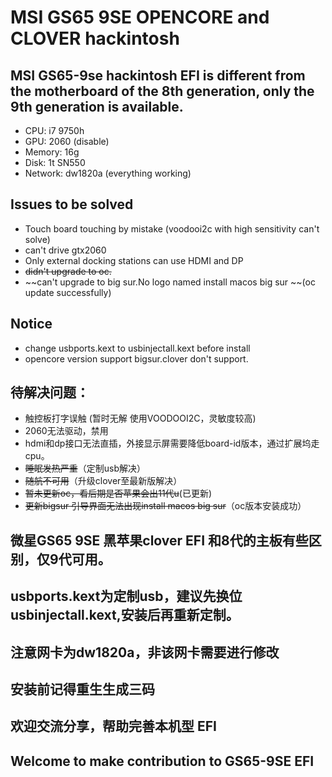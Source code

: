 # MSI GS65 9SE OPENCORE and CLOVER hackintosh
## MSI GS65-9se hackintosh EFI is different from the motherboard of the 8th generation, only the 9th generation is available.

+ CPU: i7 9750h
+ GPU: 2060 (disable)
+ Memory: 16g
+ Disk: 1t SN550
+ Network: dw1820a (everything working)

## Issues to be solved
+ Touch board touching by mistake (voodooi2c with high sensitivity can't solve)
+ can't drive gtx2060 
+ Only external docking stations can use HDMI and DP
+ ~~didn't upgrade to oc.~~
+ ~~can't upgrade to big sur.No logo named install macos big sur ~~(oc update successfully)

## Notice
+ change usbports.kext to usbinjectall.kext before install
+ opencore version support bigsur.clover don't support.

## 待解决问题：
+ 触控板打字误触 (暂时无解 使用VOODOOI2C，灵敏度较高)
+ 2060无法驱动，禁用
+ hdmi和dp接口无法直插，外接显示屏需要降低board-id版本，通过扩展坞走cpu。
+ ~~睡眠发热严重~~（定制usb解决）
+ ~~随航不可用~~（升级clover至最新版解决）
+ ~~暂未更新oc，看后期是否苹果会出11代u~~(已更新)
+ ~~更新bigsur 引导界面无法出现install macos big sur~~（oc版本安装成功） 

## 微星GS65 9SE 黑苹果clover EFI 和8代的主板有些区别，仅9代可用。
## usbports.kext为定制usb，建议先换位usbinjectall.kext,安装后再重新定制。
## 注意网卡为dw1820a，非该网卡需要进行修改
## 安装前记得重生生成三码
## 欢迎交流分享，帮助完善本机型 EFI
## Welcome to make contribution to GS65-9SE EFI
